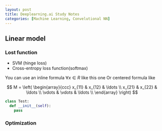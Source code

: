 ```yaml
---
layout: post
title: Deeplearning.ai Study Notes
categories: [Machine Learning, Convelutional NN]
---
```


## Linear model

### Lost function

- SVM (hinge loss)
- Cross-entropy loss function(softmax)

You can use an inline formula $\forall x \in R$ like this one
Or centered formula like

$$
M = \left( \begin{array}{ccc}
x_{11} & x_{12} & \ldots \\
x_{21} & x_{22} & \ldots \\
\vdots & \vdots & \ldots \\
\end{array} \right)
$$

```python
class Test:
  def __init__(self):
    pass
```

### Optimization
